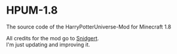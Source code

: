 # HPUM-1.8
The source code of the HarryPotterUniverse-Mod for Minecraft 1.8

All credits for the mod go to [Snidgert](http://www.minecraftforum.net/members/Snidgert).  
I'm just updating and improving it.

